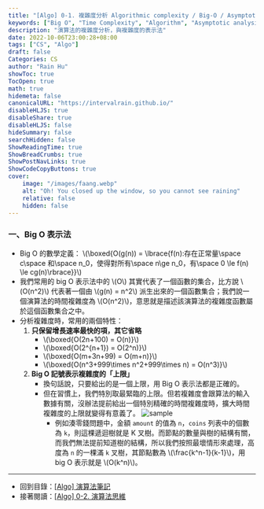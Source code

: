 ```yaml
---
title: "[Algo] 0-1. 複雜度分析 Algorithmic complexity / Big-O / Asymptotic analysis"
keywords: ["Big O", "Time Complexity", "Algorithm", "Asymptotic analysis", "複雜度分析"]
description: "演算法的複雜度分析，與複雜度的表示法"
date: 2022-10-06T23:00:28+08:00
tags: ["CS", "Algo"]
draft: false
Categories: CS
author: "Rain Hu"
showToc: true
TocOpen: true
math: true
hidemeta: false
canonicalURL: "https://intervalrain.github.io/"
disableHLJS: true
disableShare: true
disableHLJS: false
hideSummary: false
searchHidden: false
ShowReadingTime: true
ShowBreadCrumbs: true
ShowPostNavLinks: true
ShowCodeCopyButtons: true
cover:
    image: "/images/faang.webp"
    alt: "Oh! You closed up the window, so you cannot see raining"
    relative: false
    hidden: false
---
```

### 一、Big O 表示法
+ Big O 的數學定義：
\\(\boxed{O(g(n)) = \lbrace{f(n):存在正常量\space c\space 和\space n_0，使得對所有\space n\ge n_0，有\space 0 \le f(n) \le cg(n)\rbrace}}\\)
+ 我們常用的 big O 表示法中的 \\(O\\) 其實代表了一個函數的集合，比方說 \\(O(n^2)\\) 代表著一個由 \\(g(n) = n^2\\) 派生出來的一個函數集合；我們說一個演算法的時間複雜度為 \\(O(n^2)\\)，意思就是描述該演算法的複雜度函數屬於這個函數集合之中。  
+ 分析複雜度時，常用的兩個特性：
    1. **只保留增長速率最快的項，其它省略**
        + \\(\boxed{O(2n+100) = O(n)}\\)
        + \\(\boxed{O(2^{n+1}) = O(2^n)}\\)
        + \\(\boxed{O(m+3n+99) = O(m+n)}\\)
        + \\(\boxed{O(n^3+999\times n^2+999\times n) = O(n^3)}\\)
    2. **Big O 記號表示複雜度的「上限」**
        + 換句話說，只要給出的是一個上限，用 Big O 表示法都是正確的。
        + 但在習慣上，我們特別取最緊臨的上限。但若複雜度會跟算法的輸入數據有關，沒辦法提前給出一個特別精確的時間複雜度時，擴大時間複雜度的上限就變得有意義了。
        ![sample](https://labuladong.github.io/algo/images/%e5%8a%a8%e6%80%81%e8%a7%84%e5%88%92%e8%af%a6%e8%a7%a3%e8%bf%9b%e9%98%b6/5.jpg)
            + 例如湊零錢問題中，金額 `amount` 的值為 `n`，`coins` 列表中的個數為 `k`，則這棵遞迴樹就是 K 叉樹。而節點的數量與樹的結構有關，而我們無法提前知道樹的結構，所以我們按照最壞情形來處理，高度為 `n` 的一棵滿 `k` 叉樹，其節點數為 \\(\frac{k^n-1}{k-1}\\)，用 big O 表示就是 \\(O(k^n)\\)。

---
+ 回到目錄：[[Algo] 演算法筆記](/posts/cs/algo)  
+ 接著閱讀：[[Algo] 0-2. 演算法思維](/posts/cs/algo/concept)